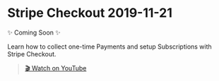 # Stripe Checkout 2019-11-21

✨ Coming Soon ✨

Learn how to collect one-time Payments and setup Subscriptions with Stripe
Checkout.

> [🎬 Watch on YouTube](https://www.youtube.com/watch?v=OWHIxeFIa-8&list=PLy1nL-pvL2M6IYfRCmhOPcyC70zJqFoCs&index=2&t=0s)
